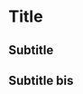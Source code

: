 <script src="https://gist.github.com/joshbode/491ad0e678d456ea8ddc.js"></script>
<td>

# Title

<script type="text/javascript">
// JavaScript example

document.getElementById("Title").innerHTML = "Hello JavaScript!";
</script>

## Subtitle

## Subtitle bis

